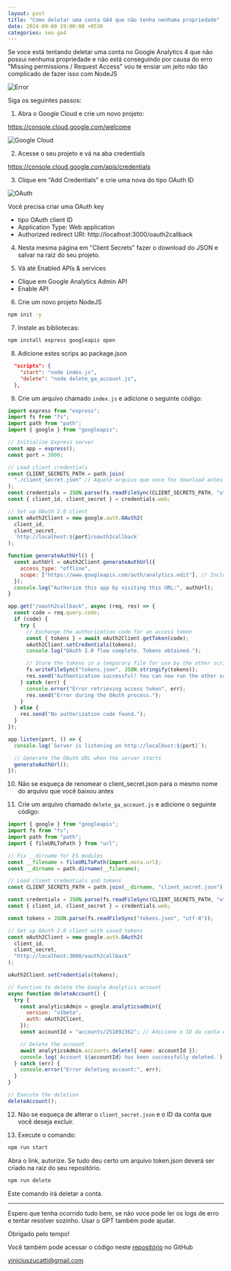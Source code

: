 ```yaml
---
layout: post
title: "Como deletar uma conta GA4 que não tenha nenhuma propriedade"
date: 2024-09-09 19:00:00 +0530
categories: seo ga4
---
```


Se voce está tentando deletar uma conta no Google Analytics 4 que não possui nenhuma propriedade e não está conseguindo por causa do erro "Missing permissions / Request Access" vou te ensiar um jeito não tão complicado de fazer isso com NodeJS

![Error](/assets/images/20240909/error.png)

Siga os seguintes passos:

1. Abra o Google Cloud e crie um novo projeto:

https://console.cloud.google.com/welcome

![Google Cloud](/assets/images/20240909/gcloud.png)

2. Acesse o seu projeto e vá na aba credentials

https://console.cloud.google.com/apis/credentials

3. Clique em "Add Credentials" e crie uma nova do tipo OAuth ID

![OAuth](/assets/images/20240909/oauth.png)

Você precisa criar uma OAuth key

- tipo OAuth client ID
- Application Type: Web application
- Authorized redirect URI: http://localhost:3000/oauth2callback

4. Nesta mesma página em "Client Secrets" fazer o download do JSON e salvar na raiz do seu projeto.

5. Vá até Enabled APIs & services

- Clique em Google Analytics Admin API
- Enable API

6. Crie um novo projeto NodeJS

```bash
npm init -y
```

7. Instale as bibliotecas:

```bash
npm install express googleapis open
```

8. Adicione estes scrips ao package.json

```json
  "scripts": {
    "start": "node index.js",
    "delete": "node delete_ga_account.js",
  },
```

9. Crie um arquivo chamado `index.js` e adicione o seguinte código:

```javascript
import express from "express";
import fs from "fs";
import path from "path";
import { google } from "googleapis";

// Initialize Express server
const app = express();
const port = 3000;

// Load client credentials
const CLIENT_SECRETS_PATH = path.join(
  "./client_secret.json" // Aquele arquivo que voce fez download antes
);
const credentials = JSON.parse(fs.readFileSync(CLIENT_SECRETS_PATH, "utf-8"));
const { client_id, client_secret } = credentials.web;

// Set up OAuth 2.0 client
const oAuth2Client = new google.auth.OAuth2(
  client_id,
  client_secret,
  `http://localhost:${port}/oauth2callback`
);

function generateAuthUrl() {
  const authUrl = oAuth2Client.generateAuthUrl({
    access_type: "offline",
    scope: ["https://www.googleapis.com/auth/analytics.edit"], // Include analytics.edit scope
  });
  console.log("Authorize this app by visiting this URL:", authUrl);
}

app.get("/oauth2callback", async (req, res) => {
  const code = req.query.code;
  if (code) {
    try {
      // Exchange the authorization code for an access token
      const { tokens } = await oAuth2Client.getToken(code);
      oAuth2Client.setCredentials(tokens);
      console.log("OAuth 2.0 flow complete. Tokens obtained.");

      // Store the tokens in a temporary file for use by the other script
      fs.writeFileSync("tokens.json", JSON.stringify(tokens));
      res.send("Authentication successful! You can now run the other script.");
    } catch (err) {
      console.error("Error retrieving access token", err);
      res.send("Error during the OAuth process.");
    }
  } else {
    res.send("No authorization code found.");
  }
});

app.listen(port, () => {
  console.log(`Server is listening on http://localhost:${port}`);

  // Generate the OAuth URL when the server starts
  generateAuthUrl();
});
```

10. Não se esqueça de renomear o client_secret.json para o mesmo nome do arquivo que você baixou antes

11. Crie um arquivo chamado `delete_ga_account.js` e adicione o seguinte código:

```javascript
import { google } from "googleapis";
import fs from "fs";
import path from "path";
import { fileURLToPath } from "url";

// Fix __dirname for ES modules
const __filename = fileURLToPath(import.meta.url);
const __dirname = path.dirname(__filename);

// Load client credentials and tokens
const CLIENT_SECRETS_PATH = path.join(__dirname, "client_secret.json");

const credentials = JSON.parse(fs.readFileSync(CLIENT_SECRETS_PATH, "utf-8"));
const { client_id, client_secret } = credentials.web;

const tokens = JSON.parse(fs.readFileSync("tokens.json", "utf-8"));

// Set up OAuth 2.0 client with saved tokens
const oAuth2Client = new google.auth.OAuth2(
  client_id,
  client_secret,
  "http://localhost:3000/oauth2callback"
);

oAuth2Client.setCredentials(tokens);

// Function to delete the Google Analytics account
async function deleteAccount() {
  try {
    const analyticsAdmin = google.analyticsadmin({
      version: "v1beta",
      auth: oAuth2Client,
    });
    const accountId = "accounts/251892362"; // Adicione o ID da conta que você quer deletar

    // Delete the account
    await analyticsAdmin.accounts.delete({ name: accountId });
    console.log(`Account ${accountId} has been successfully deleted.`);
  } catch (err) {
    console.error("Error deleting account:", err);
  }
}

// Execute the deletion
deleteAccount();
```

12. Não se esqueça de alterar o `client_secret.json` e o ID da conta que você deseja excluir.

13. Execute o comando:

```bash
npm run start
```

Abra o link, autorize. Se tudo deu certo um arquivo token.json deverá ser criado na raiz do seu repositório.

```bash
npm run delete
```

Este comando irá deletar a conta.

---

Espero que tenha ocorrido tudo bem, se não voce pode ler os logs de erro e tentar resolver sozinho. Usar o GPT também pode ajudar.

Obrigado pelo tempo!

Você também pode acessar o código neste [repositório](https://github.com/vczb/GoogleAnalyticsAdminAPI_Manager) no GitHub

viniciuszucatti@gmail.com
